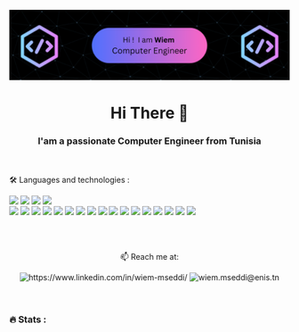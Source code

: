 ![logo](https://github.com/mseddiwiem/MseddiWiem/blob/8cc316d8b8a6c4d503bd7e5a4ded9d6362493b53/logo.png)
<h1 align="center">Hi There 👋</h1>
<h3 align="center">I'am a passionate Computer Engineer from Tunisia</h3>

<br> <br>
🛠 Languages and technologies : 

<code><a href="https:///" target="_blank"><img height="50" src="https://www.vectorlogo.zone/logos/linux/linux-ar21.svg"></a></code>
<code><a href="https://www.python.org/" target="_blank"><img height="50" src="https://www.vectorlogo.zone/logos/python/python-ar21.svg"></a></code>
<code><a href="https://www.docker.com/" target="_blank"><img height="50" src="https://www.vectorlogo.zone/logos/docker/docker-ar21.svg"></a></code>
<code><a href="https://kubernetes.io/" target="_blank"><img height="50" src="https://www.vectorlogo.zone/logos/kubernetes/kubernetesar21.svg"></a></code><br>
<code><a  target="_blank"><img height="50" src="https://www.vectorlogo.zone/logos/git-scm/git-scm-ar21.svg"></a></code>
<code><a  target="_blank"><img height="50" src="https://www.vectorlogo.zone/logos/gitlab/gitlab-ar21.svg"></a></code>
<code><a target="_blank"><img height="50" src="https://www.vectorlogo.zone/logos/java/java-ar21.svg"></a></code>
<code><a  target="_blank"><img height="50" src="https://www.vectorlogo.zone/logos/hibernate/hibernatear21.svg"></a></code>
<code><a  target="_blank"><img height="50" src="https://www.vectorlogo.zone/logos/springio/springio-ar21.svg"></a></code>
<code><a target="_blank"><img height="50" src="https://www.vectorlogo.zone/logos/angular/angular-ar21.svg"></a></code>
<code><a  target="_blank"><img height="50" src="https://www.vectorlogo.zone/logos/getbootstrap/getbootstrap-ar21.svg"></a></code>
<code><a  target="_blank"><img height="50" src="https://www.vectorlogo.zone/logos/nodejs/nodejs-horizontal.svg"></a></code>
<code><a  target="_blank"><img height="50" src="https://www.vectorlogo.zone/logos/javascript/javascript-ar21.svg"></a></code>
<code><a  target="_blank"><img height="50" src="https://www.vectorlogo.zone/logos/w3_html5/w3_html5-ar21.svg"></a></code>
<code><a  target="_blank"><img height="50" src="https://www.vectorlogo.zone/logos/w3_css/w3_css-ar21.svg"></a></code>
<code><a target="_blank"><img height="50" src="https://www.vectorlogo.zone/logos/dotnet/dotnet-ar21.svg"></a></code>
<code><a  target="_blank"><img height="50" src="https://www.vectorlogo.zone/logos/mysql/mysql-ar21.svg"></a></code>
<code><a  target="_blank"><img height="50" src="https://www.vectorlogo.zone/logos/mongodb/mongodb-ar21.svg"></a></code>
<code><a  target="_blank"><img height="50" src="https://www.vectorlogo.zone/logos/postgresql/postgresql-ar21.svg"></a></code>
<code><a  target="_blank"><img height="50" src="https://www.vectorlogo.zone/logos/jenkins/jenkins-ar21.svg"></a></code>
<code><a  target="_blank"><img height="50" src="https://www.vectorlogo.zone/logos/grafana/grafana-ar21.svg"></a></code>

<br><br>

<div align="center">

📫 Reach me at: <br>

  <img src="https://raw.githubusercontent.com/maurodesouza/profile-readme-generator/master/src/assets/icons/social/linkedin/default.svg" width="52" height="40" alt="https://www.linkedin.com/in/wiem-mseddi/"  />
  <img src="https://raw.githubusercontent.com/maurodesouza/profile-readme-generator/master/src/assets/icons/social/gmail/default.svg" width="52" height="40" alt="wiem.mseddi@enis.tn"  />


</div>  
<br><br>
<h3 align="left">🔥   Stats :</h3>
